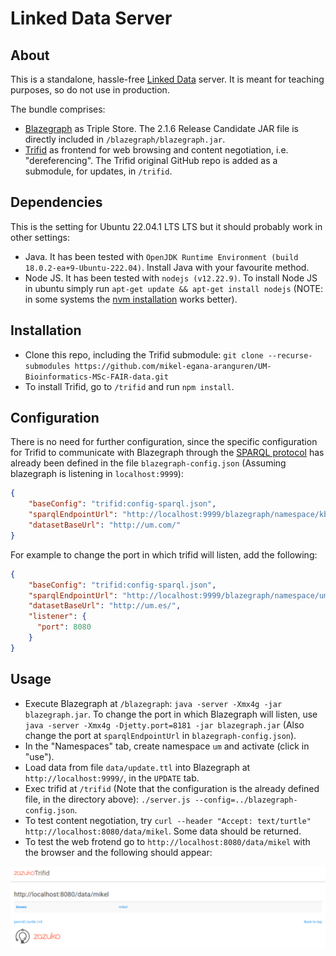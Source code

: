 # Linked Data Server

## About

This is a standalone, hassle-free [Linked Data](https://www.w3.org/standards/semanticweb/data) server. It is meant for teaching purposes, so do not use in production.

The bundle comprises:

* [Blazegraph](https://github.com/blazegraph/database) as Triple Store. The 2.1.6 Release Candidate JAR file is directly included in `/blazegraph/blazegraph.jar`.
* [Trifid](https://github.com/zazuko/trifid) as frontend for web browsing and content negotiation, i.e. "dereferencing". The Trifid original GitHub repo is added as a submodule, for updates, in `/trifid`.

## Dependencies

This is the setting for Ubuntu 22.04.1 LTS LTS but it should probably work in other settings:

* Java. It has been tested with `OpenJDK Runtime Environment (build 18.0.2-ea+9-Ubuntu-222.04)`. Install Java with your favourite method.
* Node JS. It has been tested with `nodejs (v12.22.9)`. To install Node JS in ubuntu simply run `apt-get update && apt-get install nodejs` (NOTE: in some systems the [nvm installation](https://www.digitalocean.com/community/tutorials/como-instalar-node-js-en-ubuntu-18-04-es) works better).

## Installation

* Clone this repo, including the Trifid submodule: `git clone --recurse-submodules https://github.com/mikel-egana-aranguren/UM-Bioinformatics-MSc-FAIR-data.git`
* To install Trifid, go to `/trifid` and run `npm install`.

## Configuration

There is no need for further configuration, since the specific configuration for Trifid to communicate with Blazegraph through the [SPARQL protocol](https://www.w3.org/TR/sparql11-protocol/) has already been defined in the file `blazegraph-config.json` (Assuming blazegraph is listening in `localhost:9999`):

```json
{
    "baseConfig": "trifid:config-sparql.json",
    "sparqlEndpointUrl": "http://localhost:9999/blazegraph/namespace/kb/sparql",
    "datasetBaseUrl": "http://um.com/"
}
```

For example to change the port in which trifid will listen, add the following:

```json
{
    "baseConfig": "trifid:config-sparql.json",
    "sparqlEndpointUrl": "http://localhost:9999/blazegraph/namespace/um/sparql",
    "datasetBaseUrl": "http://um.es/", 
    "listener": {
      "port": 8080
    }
}
```

## Usage

* Execute Blazegraph at `/blazegraph`: `java -server -Xmx4g -jar blazegraph.jar`. To change the port in which Blazegraph will listen, use `java -server -Xmx4g -Djetty.port=8181 -jar blazegraph.jar` (Also change the port at `sparqlEndpointUrl` in `blazegraph-config.json`).
* In the "Namespaces" tab, create namespace `um` and activate (click in "use").
* Load data from file `data/update.ttl` into Blazegraph at `http://localhost:9999/`, in the `UPDATE` tab.
* Exec trifid at `/trifid` (Note that the configuration is the already defined file, in the directory above): `./server.js --config=../blazegraph-config.json`.
* To test content negotiation, try `curl --header "Accept: text/turtle" http://localhost:8080/data/mikel`. Some data should be returned.
* To test the web frotend go to `http://localhost:8080/data/mikel` with the browser and the following should appear:

![trifid](trifid.png "trifid")